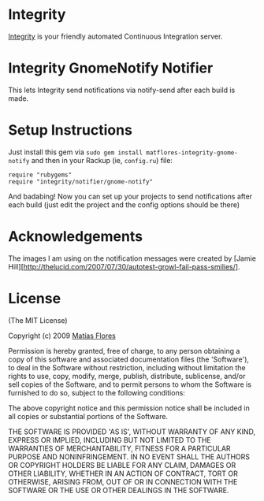 Integrity
=========

[Integrity][] is your friendly automated Continuous Integration server.

Integrity GnomeNotify Notifier
==============================

This lets Integrity send notifications via notify-send after each build is made.

Setup Instructions
==================

Just install this gem via `sudo gem install matflores-integrity-gnome-notify` and then in your
Rackup (ie, `config.ru`) file:

    require "rubygems"
    require "integrity/notifier/gnome-notify"

And badabing! Now you can set up your projects to send notifications after
each build (just edit the project and the config options should be
there)

Acknowledgements
================

The images I am using on the notification messages were created by [Jamie Hill][http://thelucid.com/2007/07/30/autotest-growl-fail-pass-smilies/].

License
=======

(The MIT License)

Copyright (c) 2009 [Matías Flores][matflores]

Permission is hereby granted, free of charge, to any person obtaining
a copy of this software and associated documentation files (the
'Software'), to deal in the Software without restriction, including
without limitation the rights to use, copy, modify, merge, publish,
distribute, sublicense, and/or sell copies of the Software, and to
permit persons to whom the Software is furnished to do so, subject to
the following conditions:

The above copyright notice and this permission notice shall be
included in all copies or substantial portions of the Software.

THE SOFTWARE IS PROVIDED 'AS IS', WITHOUT WARRANTY OF ANY KIND,
EXPRESS OR IMPLIED, INCLUDING BUT NOT LIMITED TO THE WARRANTIES OF
MERCHANTABILITY, FITNESS FOR A PARTICULAR PURPOSE AND NONINFRINGEMENT.
IN NO EVENT SHALL THE AUTHORS OR COPYRIGHT HOLDERS BE LIABLE FOR ANY
CLAIM, DAMAGES OR OTHER LIABILITY, WHETHER IN AN ACTION OF CONTRACT,
TORT OR OTHERWISE, ARISING FROM, OUT OF OR IN CONNECTION WITH THE
SOFTWARE OR THE USE OR OTHER DEALINGS IN THE SOFTWARE.

[Integrity]: http://integrityapp.com
[matflores]: http://matflores.com
